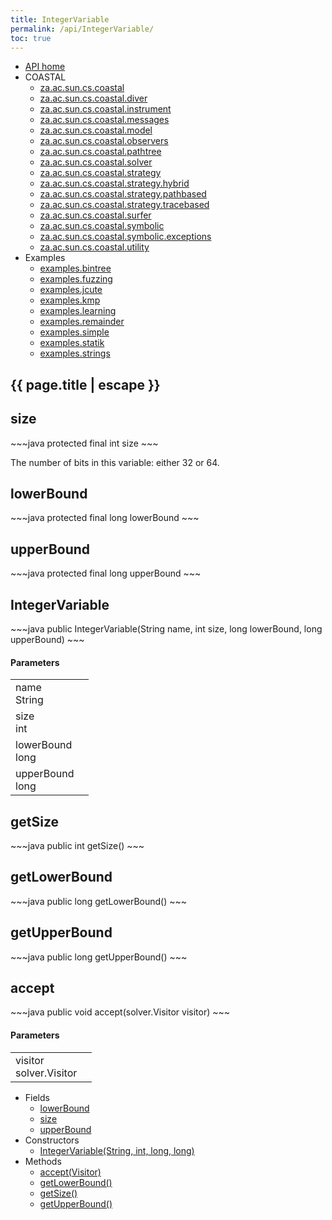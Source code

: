 ```yaml
---
title: IntegerVariable
permalink: /api/IntegerVariable/
toc: true
---
```


<section class="sidetoc">
<ul class="section-nav">
<li class="toc-entry toc-h2">
<a class="top" href="{{ '/api/' | relative_url }}">API home</a>
</li>
<li class="toc-entry toc-h2">
COASTAL<ul>
<li class="toc-entry toc-h3">
<a href="{{ '/api/za.ac.sun.cs.coastal/' | relative_url }}">za.ac.sun.cs.coastal</a></li>
<li class="toc-entry toc-h3">
<a href="{{ '/api/za.ac.sun.cs.coastal.diver/' | relative_url }}">za.ac.sun.cs.coastal.diver</a></li>
<li class="toc-entry toc-h3">
<a href="{{ '/api/za.ac.sun.cs.coastal.instrument/' | relative_url }}">za.ac.sun.cs.coastal.instrument</a></li>
<li class="toc-entry toc-h3">
<a href="{{ '/api/za.ac.sun.cs.coastal.messages/' | relative_url }}">za.ac.sun.cs.coastal.messages</a></li>
<li class="toc-entry toc-h3">
<a href="{{ '/api/za.ac.sun.cs.coastal.model/' | relative_url }}">za.ac.sun.cs.coastal.model</a></li>
<li class="toc-entry toc-h3">
<a href="{{ '/api/za.ac.sun.cs.coastal.observers/' | relative_url }}">za.ac.sun.cs.coastal.observers</a></li>
<li class="toc-entry toc-h3">
<a href="{{ '/api/za.ac.sun.cs.coastal.pathtree/' | relative_url }}">za.ac.sun.cs.coastal.pathtree</a></li>
<li class="toc-entry toc-h3">
<a href="{{ '/api/za.ac.sun.cs.coastal.solver/' | relative_url }}">za.ac.sun.cs.coastal.solver</a></li>
<li class="toc-entry toc-h3">
<a href="{{ '/api/za.ac.sun.cs.coastal.strategy/' | relative_url }}">za.ac.sun.cs.coastal.strategy</a></li>
<li class="toc-entry toc-h3">
<a href="{{ '/api/za.ac.sun.cs.coastal.strategy.hybrid/' | relative_url }}">za.ac.sun.cs.coastal.strategy.hybrid</a></li>
<li class="toc-entry toc-h3">
<a href="{{ '/api/za.ac.sun.cs.coastal.strategy.pathbased/' | relative_url }}">za.ac.sun.cs.coastal.strategy.pathbased</a></li>
<li class="toc-entry toc-h3">
<a href="{{ '/api/za.ac.sun.cs.coastal.strategy.tracebased/' | relative_url }}">za.ac.sun.cs.coastal.strategy.tracebased</a></li>
<li class="toc-entry toc-h3">
<a href="{{ '/api/za.ac.sun.cs.coastal.surfer/' | relative_url }}">za.ac.sun.cs.coastal.surfer</a></li>
<li class="toc-entry toc-h3">
<a href="{{ '/api/za.ac.sun.cs.coastal.symbolic/' | relative_url }}">za.ac.sun.cs.coastal.symbolic</a></li>
<li class="toc-entry toc-h3">
<a href="{{ '/api/za.ac.sun.cs.coastal.symbolic.exceptions/' | relative_url }}">za.ac.sun.cs.coastal.symbolic.exceptions</a></li>
<li class="toc-entry toc-h3">
<a href="{{ '/api/za.ac.sun.cs.coastal.utility/' | relative_url }}">za.ac.sun.cs.coastal.utility</a></li>
</ul>
</li>
<li class="toc-entry toc-h2">
Examples<ul>
<li class="toc-entry toc-h3">
<a href="{{ '/api/examples.bintree/' | relative_url }}">examples.bintree</a></li>
<li class="toc-entry toc-h3">
<a href="{{ '/api/examples.fuzzing/' | relative_url }}">examples.fuzzing</a></li>
<li class="toc-entry toc-h3">
<a href="{{ '/api/examples.jcute/' | relative_url }}">examples.jcute</a></li>
<li class="toc-entry toc-h3">
<a href="{{ '/api/examples.kmp/' | relative_url }}">examples.kmp</a></li>
<li class="toc-entry toc-h3">
<a href="{{ '/api/examples.learning/' | relative_url }}">examples.learning</a></li>
<li class="toc-entry toc-h3">
<a href="{{ '/api/examples.remainder/' | relative_url }}">examples.remainder</a></li>
<li class="toc-entry toc-h3">
<a href="{{ '/api/examples.simple/' | relative_url }}">examples.simple</a></li>
<li class="toc-entry toc-h3">
<a href="{{ '/api/examples.statik/' | relative_url }}">examples.statik</a></li>
<li class="toc-entry toc-h3">
<a href="{{ '/api/examples.strings/' | relative_url }}">examples.strings</a></li>
</ul>
</li>
</ul>
</section>
<section class="main">
<h1>{{ page.title | escape }}</h1>
<h2><a class="anchor" name="size"></a>size</h2>
<div markdown="1">
~~~java
protected final int size
~~~
</div>
<p>
The number of bits in this variable: either 32 or 64.</p>
<h2><a class="anchor" name="lowerBound"></a>lowerBound</h2>
<div markdown="1">
~~~java
protected final long lowerBound
~~~
</div>
<p>
</p>
<h2><a class="anchor" name="upperBound"></a>upperBound</h2>
<div markdown="1">
~~~java
protected final long upperBound
~~~
</div>
<p>
</p>
<h2><a class="anchor" name="IntegerVariable"></a>IntegerVariable</h2>
<div markdown="1">
~~~java
public IntegerVariable(String name, int size, long lowerBound, long upperBound)
~~~
</div>
<h4>Parameters</h4>
<table class="parameters">
<tbody>
<tr>
<td>
name<br/><span class="paramtype">String</span></td>
<td>
</td>
</tr>
<tr>
<td>
size<br/><span class="paramtype">int</span></td>
<td>
</td>
</tr>
<tr>
<td>
lowerBound<br/><span class="paramtype">long</span></td>
<td>
</td>
</tr>
<tr>
<td>
upperBound<br/><span class="paramtype">long</span></td>
<td>
</td>
</tr>
</tbody>
</table>
<h2><a class="anchor" name="getSize"></a>getSize</h2>
<div markdown="1">
~~~java
public int getSize()
~~~
</div>
<h2><a class="anchor" name="getLowerBound"></a>getLowerBound</h2>
<div markdown="1">
~~~java
public long getLowerBound()
~~~
</div>
<h2><a class="anchor" name="getUpperBound"></a>getUpperBound</h2>
<div markdown="1">
~~~java
public long getUpperBound()
~~~
</div>
<h2><a class="anchor" name="accept"></a>accept</h2>
<div markdown="1">
~~~java
public void accept(solver.Visitor visitor)
~~~
</div>
<h4>Parameters</h4>
<table class="parameters">
<tbody>
<tr>
<td>
visitor<br/><span class="paramtype">solver.Visitor</span></td>
<td>
</td>
</tr>
</tbody>
</table>
</section>
<section class="apitoc">
<ul class="section-nav">
<li class="toc-entry toc-h2">
Fields<ul>
<li class="toc-entry toc-h3">
<a href="{{ '/api/IntegerVariable/' | relative_url }}#lowerBound">lowerBound</a></li>
<li class="toc-entry toc-h3">
<a href="{{ '/api/IntegerVariable/' | relative_url }}#size">size</a></li>
<li class="toc-entry toc-h3">
<a href="{{ '/api/IntegerVariable/' | relative_url }}#upperBound">upperBound</a></li>
</ul>
</li>
<li class="toc-entry toc-h2">
Constructors<ul>
<li class="toc-entry toc-h3">
<a href="{{ '/api/IntegerVariable/' | relative_url }}#IntegerVariable">IntegerVariable(String, int, long, long)</a></li>
</ul>
</li>
<li class="toc-entry toc-h2">
Methods<ul>
<li class="toc-entry toc-h3">
<a href="{{ '/api/IntegerVariable/' | relative_url }}#accept">accept(Visitor)</a></li>
<li class="toc-entry toc-h3">
<a href="{{ '/api/IntegerVariable/' | relative_url }}#getLowerBound">getLowerBound()</a></li>
<li class="toc-entry toc-h3">
<a href="{{ '/api/IntegerVariable/' | relative_url }}#getSize">getSize()</a></li>
<li class="toc-entry toc-h3">
<a href="{{ '/api/IntegerVariable/' | relative_url }}#getUpperBound">getUpperBound()</a></li>
</ul>
</li>

</ul>
</section>
